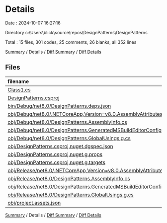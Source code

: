 # Details

Date : 2024-10-07 16:27:16

Directory c:\\Users\\blick\\source\\repos\\DesignPatterns\\DesignPatterns

Total : 15 files,  301 codes, 25 comments, 26 blanks, all 352 lines

[Summary](results.md) / Details / [Diff Summary](diff.md) / [Diff Details](diff-details.md)

## Files
| filename | language | code | comment | blank | total |
| :--- | :--- | ---: | ---: | ---: | ---: |
| [Class1.cs](/Class1.cs) | C# | 33 | 1 | 7 | 41 |
| [DesignPatterns.csproj](/DesignPatterns.csproj) | XML | 7 | 0 | 3 | 10 |
| [bin/Debug/net8.0/DesignPatterns.deps.json](/bin/Debug/net8.0/DesignPatterns.deps.json) | JSON | 23 | 0 | 0 | 23 |
| [obj/Debug/net8.0/.NETCoreApp,Version=v8.0.AssemblyAttributes.cs](/obj/Debug/net8.0/.NETCoreApp,Version=v8.0.AssemblyAttributes.cs) | C# | 3 | 1 | 1 | 5 |
| [obj/Debug/net8.0/DesignPatterns.AssemblyInfo.cs](/obj/Debug/net8.0/DesignPatterns.AssemblyInfo.cs) | C# | 9 | 10 | 5 | 24 |
| [obj/Debug/net8.0/DesignPatterns.GeneratedMSBuildEditorConfig.editorconfig](/obj/Debug/net8.0/DesignPatterns.GeneratedMSBuildEditorConfig.editorconfig) | Properties | 15 | 0 | 1 | 16 |
| [obj/Debug/net8.0/DesignPatterns.GlobalUsings.g.cs](/obj/Debug/net8.0/DesignPatterns.GlobalUsings.g.cs) | C# | 7 | 1 | 1 | 9 |
| [obj/DesignPatterns.csproj.nuget.dgspec.json](/obj/DesignPatterns.csproj.nuget.dgspec.json) | JSON | 73 | 0 | 0 | 73 |
| [obj/DesignPatterns.csproj.nuget.g.props](/obj/DesignPatterns.csproj.nuget.g.props) | XML | 16 | 0 | 0 | 16 |
| [obj/DesignPatterns.csproj.nuget.g.targets](/obj/DesignPatterns.csproj.nuget.g.targets) | XML | 2 | 0 | 0 | 2 |
| [obj/Release/net8.0/.NETCoreApp,Version=v8.0.AssemblyAttributes.cs](/obj/Release/net8.0/.NETCoreApp,Version=v8.0.AssemblyAttributes.cs) | C# | 3 | 1 | 1 | 5 |
| [obj/Release/net8.0/DesignPatterns.AssemblyInfo.cs](/obj/Release/net8.0/DesignPatterns.AssemblyInfo.cs) | C# | 9 | 10 | 5 | 24 |
| [obj/Release/net8.0/DesignPatterns.GeneratedMSBuildEditorConfig.editorconfig](/obj/Release/net8.0/DesignPatterns.GeneratedMSBuildEditorConfig.editorconfig) | Properties | 15 | 0 | 1 | 16 |
| [obj/Release/net8.0/DesignPatterns.GlobalUsings.g.cs](/obj/Release/net8.0/DesignPatterns.GlobalUsings.g.cs) | C# | 7 | 1 | 1 | 9 |
| [obj/project.assets.json](/obj/project.assets.json) | JSON | 79 | 0 | 0 | 79 |

[Summary](results.md) / Details / [Diff Summary](diff.md) / [Diff Details](diff-details.md)